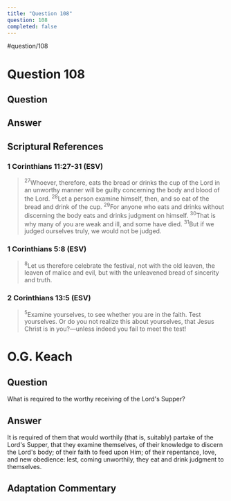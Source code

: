 ```yaml
---
title: "Question 108"
question: 108
completed: false
---
```

#question/108
# Question 108

## Question


## Answer


## Scriptural References
### 1 Corinthians 11:27-31 (ESV)
> <sup>27</sup>Whoever, therefore, eats the bread or drinks the cup of the Lord in an unworthy manner will be guilty concerning the body and blood of the Lord.
> <sup>28</sup>Let a person examine himself, then, and so eat of the bread and drink of the cup.
> <sup>29</sup>For anyone who eats and drinks without discerning the body eats and drinks judgment on himself.
> <sup>30</sup>That is why many of you are weak and ill, and some have died.
> <sup>31</sup>But if we judged ourselves truly, we would not be judged.

### 1 Corinthians 5:8 (ESV)
> <sup>8</sup>Let us therefore celebrate the festival, not with the old leaven, the leaven of malice and evil, but with the unleavened bread of sincerity and truth.

### 2 Corinthians 13:5 (ESV)
> <sup>5</sup>Examine yourselves, to see whether you are in the faith. Test yourselves. Or do you not realize this about yourselves, that Jesus Christ is in you?—unless indeed you fail to meet the test!

# O.G. Keach
## Question
What is required to the worthy receiving of the Lord's Supper?

## Answer
It is required of them that would worthily (that is, suitably) partake of the Lord's Supper, that they examine themselves, of their knowledge to discern the Lord's body; of their faith to feed upon Him; of their repentance, love, and new obedience: lest, coming unworthily, they eat and drink judgment to themselves.

## Adaptation Commentary
